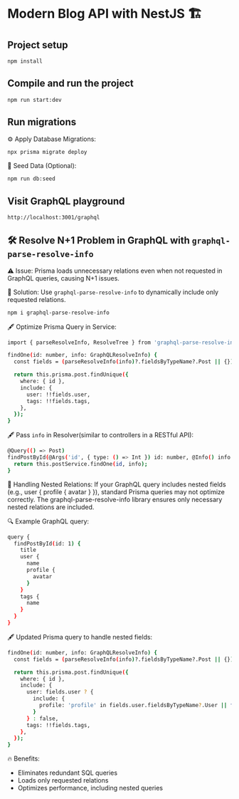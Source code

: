 # Modern Blog API with NestJS 🏗️

## Project setup

```bash
npm install
```

## Compile and run the project

```bash
npm run start:dev
```

## Run migrations
⚙️ Apply Database Migrations:
```bash
npx prisma migrate deploy
```
🌱 Seed Data (Optional):
```bash
npm run db:seed
```

## Visit GraphQL playground
```bash
http://localhost:3001/graphql
```

## 🛠 Resolve N+1 Problem in GraphQL with `graphql-parse-resolve-info`
⚠️ Issue: Prisma loads unnecessary relations even when not requested in GraphQL queries, causing N+1 issues.

🎯 Solution: Use `graphql-parse-resolve-info` to dynamically include only requested relations.
```bash
npm i graphql-parse-resolve-info
```

🖋️ Optimize Prisma Query in Service:
```bash
import { parseResolveInfo, ResolveTree } from 'graphql-parse-resolve-info';

findOne(id: number, info: GraphQLResolveInfo) {
  const fields = (parseResolveInfo(info)?.fieldsByTypeName?.Post || {}) as Record<string, ResolveTree>;

  return this.prisma.post.findUnique({
    where: { id },
    include: {
      user: !!fields.user,
      tags: !!fields.tags,
    },
  });
}
```

🖋️ Pass `info` in Resolver(similar to controllers in a RESTful API):
```bash
@Query(() => Post)
findPostById(@Args('id', { type: () => Int }) id: number, @Info() info: GraphQLResolveInfo) {
  return this.postService.findOne(id, info);
}
```

🌟 Handling Nested Relations:
If your GraphQL query includes nested fields (e.g., user { profile { avatar } }), standard Prisma queries may not optimize correctly. The graphql-parse-resolve-info library ensures only necessary nested relations are included.

🔍 Example GraphQL query:
```bash
query {
  findPostById(id: 1) {
    title
    user {
      name
      profile {
        avatar
      }
    }
    tags {
      name
    }
  }
}
```

🖋️ Updated Prisma query to handle nested fields:
```bash
findOne(id: number, info: GraphQLResolveInfo) {
  const fields = (parseResolveInfo(info)?.fieldsByTypeName?.Post || {}) as Record<string, ResolveTree>;

  return this.prisma.post.findUnique({
    where: { id },
    include: {
      user: fields.user ? {
        include: {
          profile: 'profile' in fields.user.fieldsByTypeName?.User || false
        }
      } : false,
      tags: !!fields.tags,
    },
  });
}
```

🔥 Benefits:
- Eliminates redundant SQL queries
- Loads only requested relations
- Optimizes performance, including nested queries
